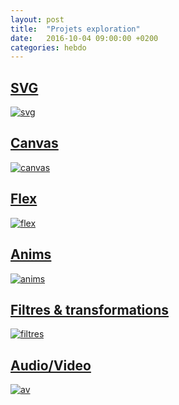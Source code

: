 ```yaml
---
layout: post
title:  "Projets exploration"
date:   2016-10-04 09:00:00 +0200
categories: hebdo
---
```


## [SVG](https://tienn1962.github.io/Groupe_SVG/)

[![svg](../../../../img/svg.jpg)](https://tienn1962.github.io/Groupe_SVG/)

## [Canvas](https://dirago.github.io/Canvas/)

[![canvas](../../../../img/canvas.jpg)](https://dirago.github.io/Canvas/)

## [Flex](https://ptitim.github.io/Flex/)

[![flex](../../../../img/flex.jpg)](https://ptitim.github.io/Flex/)

## [Anims](http://animus-transismus.tk/accueil)

[![anims](../../../../img/anims.jpg)](http://animus-transismus.tk/accueil)

## [Filtres & transformations](https://anna-ap.github.io/ProjetSimplon/filtreTransform/index.html)
 
[![filtres](../../../../img/filtres.jpg)](https://anna-ap.github.io/ProjetSimplon/filtreTransform/index.html)

## [Audio/Video](https://myrng.github.io/Media_Project/index.html)
 
[![av](../../../../img/av.jpg)](https://myrng.github.io/Media_Project/index.html)
